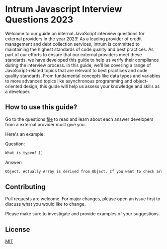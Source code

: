 # Intrum Javascript Interview Questions 2023

Welcome to our guide on internal JavaScript interview questions for external providers in the year 2023! As a leading provider of credit management and debt collection services, Intrum is committed to maintaining the highest standards of code quality and best practices. As part of our efforts to ensure that our external providers meet these standards, we have developed this guide to help us verify their compliance during the interview process. In this guide, we'll be covering a range of JavaScript-related topics that are relevant to best practices and code quality standards. From fundamental concepts like data types and variables to more advanced topics like asynchronous programming and object-oriented design, this guide will help us assess your knowledge and skills as a developer.

## How to use this guide?

Go to the questions [file](https://pip.pypa.io/en/stable/) to read and learn about each answer developers from a external provider must give you.

Here's an example:

Question:
```bash
What is typeof []
```

Answer:
```bash
Object. Actually Array is derived from Object. If you want to check array use Array.isArray(arr)
```


## Contributing

Pull requests are welcome. For major changes, please open an issue first
to discuss what you would like to change.

Please make sure to investigate and provide examples of your suggestions.

## License

[MIT](https://choosealicense.com/licenses/mit/)